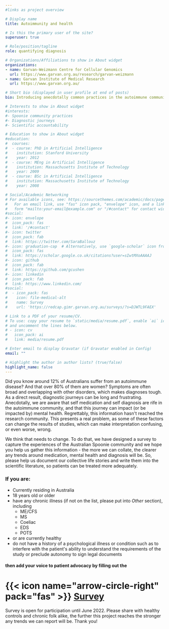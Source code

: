 ```yaml
---
#links as project overview

# Display name
title: Autoimmunity and health

# Is this the primary user of the site?
superuser: true

# Role/position/tagline
role: quantifying diagnosis

# Organizations/Affiliations to show in About widget
organizations:
- name: Garvan-Weizmann Centre for Cellular Genomics
  url: https://www.garvan.org.au/research/garvan-weizmann
- name: Garvan Institute of Medical Research
  url: https://www.garvan.org.au/

# Short bio (displayed in user profile at end of posts)
bio: Introducing anecdotally common practices in the autoimmune community to scientific literature.

# Interests to show in About widget
#interests:
#- Spoonie community practices
#- Diagnostic journeys
#- Scientific accountability

# Education to show in About widget
#education:
#  courses:
#  - course: PhD in Artificial Intelligence
#    institution: Stanford University
#    year: 2012
#  - course: MEng in Artificial Intelligence
#    institution: Massachusetts Institute of Technology
#    year: 2009
#  - course: BSc in Artificial Intelligence
#    institution: Massachusetts Institute of Technology
#    year: 2008

# Social/Academic Networking
# For available icons, see: https://sourcethemes.com/academic/docs/page-builder/#icons
#   For an email link, use "fas" icon pack, "envelope" icon, and a link in the
#   form "mailto:your-email@example.com" or "/#contact" for contact widget.
#social:
#- icon: envelope
#  icon_pack: fas
#  link: '/#contact'
#- icon: twitter
#  icon_pack: fab
#  link: https://twitter.com/SaraBallouz
#- icon: graduation-cap  # Alternatively, use `google-scholar` icon from `ai` icon pack
#  icon_pack: fas
#  link: https://scholar.google.co.uk/citations?user=sIwtMXoAAAAJ
#- icon: github
#  icon_pack: fab
#  link: https://github.com/gcushen
#- icon: linkedin
#  icon_pack: fab
#  link: https://www.linkedin.com/
#social:
#  - icon_pack: fas
#    icon: file-medical-alt
#    name: Survey
#    url: 'https://redcap.gimr.garvan.org.au/surveys/?s=DJWTL9FAEX'

# Link to a PDF of your resume/CV.
# To use: copy your resume to `static/media/resume.pdf`, enable `ai` icons in `params.toml`, 
# and uncomment the lines below.
# - icon: cv
#   icon_pack: ai
#   link: media/resume.pdf

# Enter email to display Gravatar (if Gravatar enabled in Config)
email: ""

# Highlight the author in author lists? (true/false)
highlight_name: false
---
```


Did you know around 12% of Australians suffer from an autoimmune disease? And that over 80% of them are women? Symptoms are often broad and overlapping with other disorders, which makes diagnoses tough. As a direct result, diagnostic journeys can be long and frustrating. Anecdotally, we are aware that self medication and self diagnosis are rife in the autoimmune community, and that this journey can impact (or be impacted by) mental health. Regrettably, this information hasn't reached the research community. This presents a real problem, as some of these factors can change the results of studies, which can make interpretation confusing, or even worse, wrong.

We think that needs to change. To do that, we have designed a survey to capture the experiences of the Australian Spoonie community and we hope you help us gather this information - the more we can collate, the clearer any trends around medication, mental health and diagnosis will be. So, please help us document our collective life stories and write them into the scientific literature, so patients can be treated more adequately.

### If you are:
* Currently residing in Australia
* 18 years old or older
* have any chronic illness (if not on the list, please put into _Other_ section), including
    * ME/CFS
    * MS
    * Coeliac
    * EDS
    * POTS
* or are currently healthy
* do not have a history of a psychological illness or condition such as to interfere with the patient's ability to understand the requirements of the study or preclude autonomy to sign legal documents

#### then add your voice to patient advocacy by filling out the 

# {{< icon name="arrow-circle-right" pack="fas" >}}  [Survey](https://redcap.gimr.garvan.org.au/surveys/?s=DJWTL9FAEX)

Survey is open for participation until June 2022. Please share with healthy controls and chronic folk alike, the further this project reaches the stronger any trends we can report will be. Thank you!